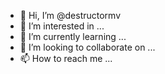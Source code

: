 - 👋 Hi, I’m @destructormv
- 👀 I’m interested in ...
- 🌱 I’m currently learning ...
- 💞️ I’m looking to collaborate on ...
- 📫 How to reach me ...

<!---
destructormv/destructormv is a ✨ special ✨ repository because its `README.md` (this file) appears on your GitHub profile.
You can click the Preview link to take a look at your changes.
--->

